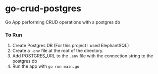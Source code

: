 # go-crud-postgres

Go App performing CRUD operations with a postgres db

### To Run

1. Create Postgres DB (For this project I used ElephantSQL)
2. Create a `.env` file at the root of the directory.
3. Add POSTGRES_URL to the `.env` file with the connection string to the postgres db
4. Run the app with `go run main.go`
